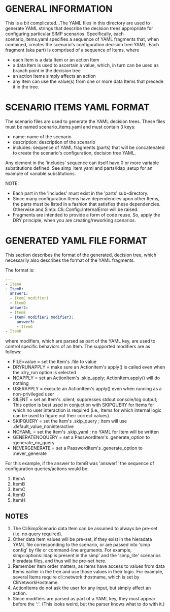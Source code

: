 # GENERAL INFORMATION
This is a bit complicated...The YAML files in this directory are used to
generate YAML strings that describe the decision trees appropriate for
configuring particular SIMP scenarios.  Specifically, each scenario_items.yaml
specifies a sequence of YAML fragments that, when combined, creates the
scenario's configuration decision tree YAML.  Each fragment (aka part) is
comprised of a sequence of Items, where

- each Item is a data Item or an action Item
- a data Item is used to ascertain a value, which, in turn can be used
  as branch point in the decision tree
- an action Items simply affects an action
- any Item can use the value(s) from one or more data Items that precede it
  in the tree.

# SCENARIO ITEMS YAML FORMAT
The scenario files are used to generate the YAML decision trees.  These
files must be named scenario_items.yaml and must contain 3 keys:

- name: name of the scenario
- description: description of the scenario
- includes: sequence of YAML fragments (parts) that will be concatenated
  to create the scenario's configuration, decision tree YAML.

Any element in the 'includes' sequence can itself have 0 or more
variable substitutions defined.  See simp_item.yaml and parts/ldap_setup
for an example of variable substitutions.

NOTE:

- Each part in the 'includes' must exist in the 'parts' sub-directory.
- Since many configuration Items have dependencies upon other Items, the
  parts must be listed in a fashion that satisfies these dependencies.
  Otherwise and Simp::Cli::Config::InternalError will be raised.
- Fragments are intended to provide a form of code reuse. So, apply
  the DRY principle, when you are creating/reworking scenarios.

# GENERATED YAML FILE FORMAT
This section describes the format of the generated, decision tree,
which necessarily also describes the format of the YAML fragments.

The format is:
```yaml
---
- ItemA
- ItemB:
  answer1:
  - ItemC modifier1
  - ItemD
  answer2:
  - ItemE
  - ItemF modifier2 modifier3:
     answer3:
     - ItemG
- ItemH
```

where modifiers, which are parsed as part of the YAML key, are
used to control specific behaviors of an Item.  The supported
modifiers are as follows:

- FILE=value   = set the Item's .file to value
- DRYRUNAPPLY  = make sure an ActionItem's apply() is called even when
                 the :dry_run option is selected
- NOAPPLY      = set an ActionItem's .skip_apply; ActionItem.apply()
                 will do nothing
- USERAPPLY    = execute an ActionItem's apply() even when running
                 as a non-privileged user
- SILENT       = set an Item's .silent; suppresses stdout console/log
                 output; This option is best used in conjuction with
                 SKIPQUERY for Items for which no user interaction is
                 required (i.e., Items for which internal logic can be
                 used to figure out their correct values).
- SKIPQUERY    = set the Item's .skip_query ; Item will use
                 .default_value_noninteractive
- NOYAML       = set the Item's .skip_yaml ; no YAML for Item will be
                 written
- GENERATENOQUERY = set a PasswordItem's .generate_option to :generate_no_query
- NEVERGENERATE   = set a PasswordItem's .generate_option to :never_generate

For this example, if the answer to ItemB was 'answer1' the sequence of
configuration queries/actions would be:

1. ItemA
2. ItemB
3. ItemC
4. ItemD
5. ItemH

## NOTES

1. The CliSimpScenario data Item can be assumed to always be pre-set (i.e. no
   query required).
2. Other data Item values will be pre-set, if they exist in the hieradata YAML
   file corresponding to the scenario, or are passed into 'simp config' by
   file or command-line arguments.  For example, simp::options::ldap is
   present in the simp' and the 'simp_lite' scenarios hieradata files, and thus
   will be pre-set here.
3. Remember Item order matters, as Items have access to values from data Items
   earlier in the tree and use those values in their logic.
   For example, several Items require cli::network::hostname, which is
   set by CliNetworkHostname.
4. ActionItems do not ask the user for any input, but simply affect an action.
5. Since modifiers are parsed as part of a YAML key, they must appear before the ':'.
   (This looks weird, but the parser knows what to do with it.)
